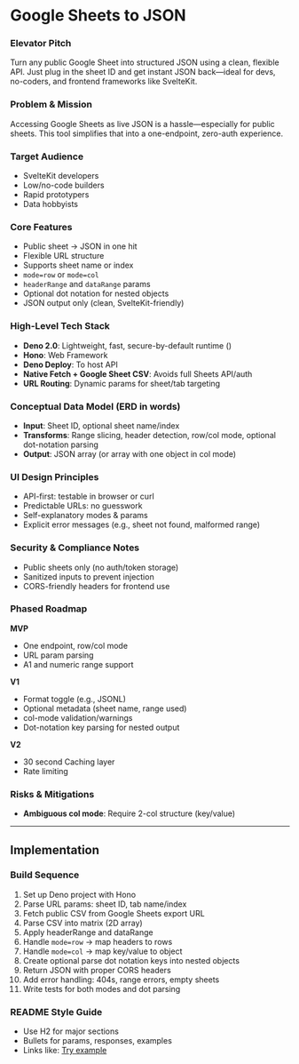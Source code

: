 # Google Sheets to JSON

### Elevator Pitch

Turn any public Google Sheet into structured JSON using a clean, flexible API. Just plug in the sheet ID and get instant JSON back—ideal for devs, no-coders, and frontend frameworks like SvelteKit.

### Problem & Mission

Accessing Google Sheets as live JSON is a hassle—especially for public sheets. This tool simplifies that into a one-endpoint, zero-auth experience.

### Target Audience

* SvelteKit developers
* Low/no-code builders
* Rapid prototypers
* Data hobbyists

### Core Features

* Public sheet → JSON in one hit
* Flexible URL structure
* Supports sheet name or index
* `mode=row` or `mode=col`
* `headerRange` and `dataRange` params
* Optional dot notation for nested objects
* JSON output only (clean, SvelteKit-friendly)

### High-Level Tech Stack

* **Deno 2.0**: Lightweight, fast, secure-by-default runtime ()
* **Hono**: Web Framework
* **Deno Deploy**: To host API
* **Native Fetch + Google Sheet CSV**: Avoids full Sheets API/auth
* **URL Routing**: Dynamic params for sheet/tab targeting

### Conceptual Data Model (ERD in words)

* **Input**: Sheet ID, optional sheet name/index
* **Transforms**: Range slicing, header detection, row/col mode, optional dot-notation parsing
* **Output**: JSON array (or array with one object in col mode)

### UI Design Principles

* API-first: testable in browser or curl
* Predictable URLs: no guesswork
* Self-explanatory modes & params
* Explicit error messages (e.g., sheet not found, malformed range)

### Security & Compliance Notes

* Public sheets only (no auth/token storage)
* Sanitized inputs to prevent injection
* CORS-friendly headers for frontend use

### Phased Roadmap

**MVP**

* One endpoint, row/col mode
* URL param parsing
* A1 and numeric range support

**V1**

* Format toggle (e.g., JSONL)
* Optional metadata (sheet name, range used)
* col-mode validation/warnings
* Dot-notation key parsing for nested output

**V2**
* 30 second Caching layer
* Rate limiting

### Risks & Mitigations
* **Ambiguous col mode**: Require 2-col structure (key/value)

---

## Implementation

### Build Sequence

1. Set up Deno project with Hono
2. Parse URL params: sheet ID, tab name/index
3. Fetch public CSV from Google Sheets export URL
4. Parse CSV into matrix (2D array)
5. Apply headerRange and dataRange
6. Handle `mode=row` → map headers to rows
7. Handle `mode=col` → map key/value to object
8. Create optional parse dot notation keys into nested objects
9. Return JSON with proper CORS headers
10. Add error handling: 404s, range errors, empty sheets
11. Write tests for both modes and dot parsing

### README Style Guide

* Use H2 for major sections
* Bullets for params, responses, examples
* Links like: [Try example](https://example.com/123456/Sheet1?mode=col)